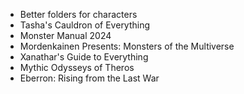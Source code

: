 - Better folders for characters
- Tasha's Cauldron of Everything
- Monster Manual 2024
- Mordenkainen Presents: Monsters of the Multiverse
- Xanathar's Guide to Everything
- Mythic Odysseys of Theros
- Eberron: Rising from the Last War